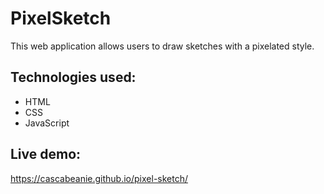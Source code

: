 # PixelSketch

This web application allows users to draw sketches with a pixelated style.

## Technologies used:

- HTML
- CSS
- JavaScript

## Live demo:

https://cascabeanie.github.io/pixel-sketch/
